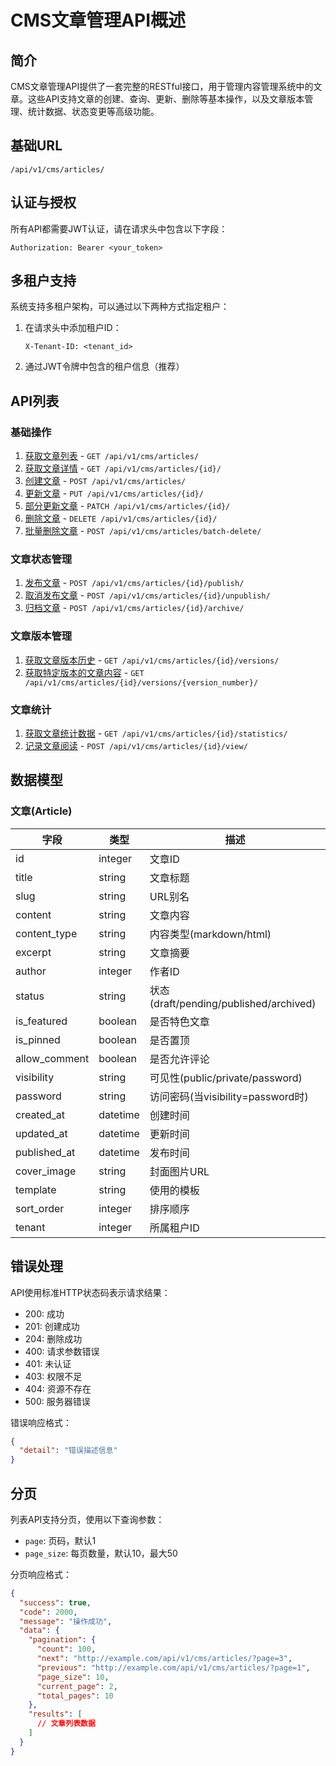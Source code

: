 # CMS文章管理API概述

## 简介

CMS文章管理API提供了一套完整的RESTful接口，用于管理内容管理系统中的文章。这些API支持文章的创建、查询、更新、删除等基本操作，以及文章版本管理、统计数据、状态变更等高级功能。

## 基础URL

```
/api/v1/cms/articles/
```

## 认证与授权

所有API都需要JWT认证，请在请求头中包含以下字段：

```
Authorization: Bearer <your_token>
```

## 多租户支持

系统支持多租户架构，可以通过以下两种方式指定租户：

1. 在请求头中添加租户ID：
   ```
   X-Tenant-ID: <tenant_id>
   ```

2. 通过JWT令牌中包含的租户信息（推荐）

## API列表

### 基础操作

1. [获取文章列表](./article_list_api.md) - `GET /api/v1/cms/articles/`
2. [获取文章详情](./article_detail_api.md) - `GET /api/v1/cms/articles/{id}/`
3. [创建文章](./article_create_api.md) - `POST /api/v1/cms/articles/`
4. [更新文章](./article_update_api.md) - `PUT /api/v1/cms/articles/{id}/`
5. [部分更新文章](./article_partial_update_api.md) - `PATCH /api/v1/cms/articles/{id}/`
6. [删除文章](./article_delete_api.md) - `DELETE /api/v1/cms/articles/{id}/`
7. [批量删除文章](./batch_delete_articles.md) - `POST /api/v1/cms/articles/batch-delete/`

### 文章状态管理

1. [发布文章](./article_publish_api.md) - `POST /api/v1/cms/articles/{id}/publish/`
2. [取消发布文章](./article_unpublish_api.md) - `POST /api/v1/cms/articles/{id}/unpublish/`
3. [归档文章](./article_archive_api.md) - `POST /api/v1/cms/articles/{id}/archive/`

### 文章版本管理

1. [获取文章版本历史](./article_versions_api.md) - `GET /api/v1/cms/articles/{id}/versions/`
2. [获取特定版本的文章内容](./article_version_detail_api.md) - `GET /api/v1/cms/articles/{id}/versions/{version_number}/`

### 文章统计

1. [获取文章统计数据](./article_statistics_api.md) - `GET /api/v1/cms/articles/{id}/statistics/`
2. [记录文章阅读](./article_view_record_api.md) - `POST /api/v1/cms/articles/{id}/view/`

## 数据模型

### 文章(Article)

| 字段 | 类型 | 描述 |
|------|------|------|
| id | integer | 文章ID |
| title | string | 文章标题 |
| slug | string | URL别名 |
| content | string | 文章内容 |
| content_type | string | 内容类型(markdown/html) |
| excerpt | string | 文章摘要 |
| author | integer | 作者ID |
| status | string | 状态(draft/pending/published/archived) |
| is_featured | boolean | 是否特色文章 |
| is_pinned | boolean | 是否置顶 |
| allow_comment | boolean | 是否允许评论 |
| visibility | string | 可见性(public/private/password) |
| password | string | 访问密码(当visibility=password时) |
| created_at | datetime | 创建时间 |
| updated_at | datetime | 更新时间 |
| published_at | datetime | 发布时间 |
| cover_image | string | 封面图片URL |
| template | string | 使用的模板 |
| sort_order | integer | 排序顺序 |
| tenant | integer | 所属租户ID |

## 错误处理

API使用标准HTTP状态码表示请求结果：

- 200: 成功
- 201: 创建成功
- 204: 删除成功
- 400: 请求参数错误
- 401: 未认证
- 403: 权限不足
- 404: 资源不存在
- 500: 服务器错误

错误响应格式：

```json
{
  "detail": "错误描述信息"
}
```

## 分页

列表API支持分页，使用以下查询参数：

- `page`: 页码，默认1
- `page_size`: 每页数量，默认10，最大50

分页响应格式：

```json
{
  "success": true,
  "code": 2000,
  "message": "操作成功",
  "data": {
    "pagination": {
      "count": 100,
      "next": "http://example.com/api/v1/cms/articles/?page=3",
      "previous": "http://example.com/api/v1/cms/articles/?page=1",
      "page_size": 10,
      "current_page": 2,
      "total_pages": 10
    },
    "results": [
      // 文章列表数据
    ]
  }
}
``` 